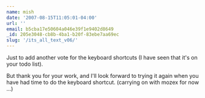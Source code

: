 ```yaml
---
name: mish
date: '2007-08-15T11:05:01-04:00'
url: ''
email: b5cba17e50604a046e39f1e9402d8649
_id: 205e3048-cb8b-4ba1-b20f-83ebe7aa69ec
slug: '/its_all_text_v06/'
---
```


Just to add another vote for the keyboard shortcuts (I have seen that it's on
your todo list).

But thank you for your work, and I'll look forward to trying it again when you
have had time to do the keyboard shortcut. (carrying on with mozex for now
...)
